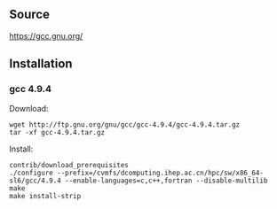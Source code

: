 ## Source

<https://gcc.gnu.org/>


## Installation

### gcc 4.9.4

Download:

```
wget http://ftp.gnu.org/gnu/gcc/gcc-4.9.4/gcc-4.9.4.tar.gz
tar -xf gcc-4.9.4.tar.gz
```

Install:

```
contrib/download_prerequisites
./configure --prefix=/cvmfs/dcomputing.ihep.ac.cn/hpc/sw/x86_64-sl6/gcc/4.9.4 --enable-languages=c,c++,fortran --disable-multilib
make
make install-strip
```
